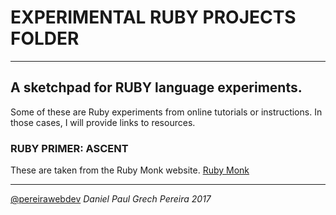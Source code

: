 # EXPERIMENTAL RUBY PROJECTS FOLDER
---


## A sketchpad for RUBY language experiments.
Some of these are Ruby experiments from online tutorials or instructions.  In those cases, I will provide links to resources.


### RUBY PRIMER:  ASCENT

These are taken from the Ruby Monk website.
[Ruby Monk](https://rubymonk.com/learning/books/4-ruby-primer-ascent)


---
[@pereirawebdev](https://twitter.com/pereirawebdev)
_*Daniel Paul Grech Pereira 2017*_
